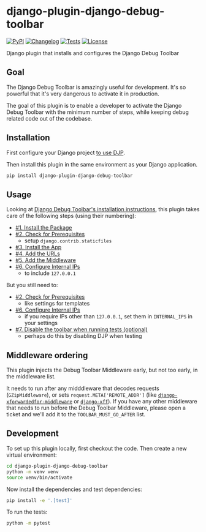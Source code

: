 # django-plugin-django-debug-toolbar

[![PyPI](https://img.shields.io/pypi/v/django-plugin-django-debug-toolbar.svg)](https://pypi.org/project/django-plugin-django-debug-toolbar/)
[![Changelog](https://img.shields.io/github/v/release/tomviner/django-plugin-django-debug-toolbar?include_prereleases&label=changelog)](https://github.com/tomviner/django-plugin-django-debug-toolbar/releases)
[![Tests](https://github.com/tomviner/django-plugin-django-debug-toolbar/workflows/Test/badge.svg)](https://github.com/tomviner/django-plugin-django-debug-toolbar/actions?query=workflow%3ATest)
[![License](https://img.shields.io/badge/license-Apache%202.0-blue.svg)](https://github.com/tomviner/django-plugin-django-debug-toolbar/blob/main/LICENSE)

Django plugin that installs and configures the Django Debug Toolbar

## Goal

The Django Debug Toolbar is amazingly useful for development. It's so powerful that it's very dangerous to activate it in production.

The goal of this plugin is to enable a developer to activate the Django Debug Toolbar with the minimum number of steps, while keeping debug related code out of the codebase.

## Installation

First configure your Django project [to use DJP](https://djp.readthedocs.io/en/latest/installing_plugins.html).

Then install this plugin in the same environment as your Django application.
```bash
pip install django-plugin-django-debug-toolbar
```
## Usage

Looking at [Django Debug Toolbar's installation instructions](https://django-debug-toolbar.readthedocs.io/en/latest/installation.html), this plugin takes care of the following steps (using their numbering):

- [#1. Install the Package](https://django-debug-toolbar.readthedocs.io/en/latest/installation.html#install-the-package)
- [#2. Check for Prerequisites](https://django-debug-toolbar.readthedocs.io/en/latest/installation.html#check-for-prerequisites)
    - setup `django.contrib.staticfiles`
- [#3. Install the App](https://django-debug-toolbar.readthedocs.io/en/latest/installation.html#install-the-app)
- [#4. Add the URLs](https://django-debug-toolbar.readthedocs.io/en/latest/installation.html#add-the-urls)
- [#5. Add the Middleware](https://django-debug-toolbar.readthedocs.io/en/latest/installation.html#add-the-middleware)
- [#6. Configure Internal IPs](https://django-debug-toolbar.readthedocs.io/en/latest/installation.html#configure-internal-ips)
    - to include `127.0.0.1`

But you still need to:

- [#2. Check for Prerequisites](https://django-debug-toolbar.readthedocs.io/en/latest/installation.html#check-for-prerequisites)
    - like settings for templates
- [#6. Configure Internal IPs](https://django-debug-toolbar.readthedocs.io/en/latest/installation.html#configure-internal-ips)
    - if you require IPs other than `127.0.0.1`, set them in `INTERNAL_IPS` in your settings
- [#7. Disable the toolbar when running tests (optional)](https://django-debug-toolbar.readthedocs.io/en/latest/installation.html#disable-the-toolbar-when-running-tests-optional)
    - perhaps do this by disabling DJP when testing

## Middleware ordering

This plugin injects the Debug Toolbar Middleware early, but not too early, in the middleware list.

It needs to run after any midddleware that decodes requests (`GZipMiddleware`), or sets `request.META['REMOTE_ADDR']` (like [`django-xforwardedfor-middleware`](https://github.com/allo-/django-xforwardedfor-middleware) or [`django-xff`](https://github.com/ferrix/django-xff)).
If you have any other middleware that needs to run before the Debug Toolbar Middleware, please open a ticket and we'll add it to the `TOOLBAR_MUST_GO_AFTER` list.

## Development

To set up this plugin locally, first checkout the code. Then create a new virtual environment:
```bash
cd django-plugin-django-debug-toolbar
python -m venv venv
source venv/bin/activate
```
Now install the dependencies and test dependencies:
```bash
pip install -e '.[test]'
```
To run the tests:
```bash
python -m pytest
```

